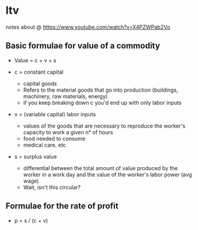 # ltv
notes about @ https://www.youtube.com/watch?v=X4PZWPab2Vo

## Basic formulae for value of a commodity

- Value = c + v + s

- c = constant capital
    - capital goods
    - Refers to the material goods that go into production (buildings, machinery, raw materials, energy)
    - if you keep breaking down c you'd end up with only labor inputs

- v = (variable capital) labor inputs
    - values of the goods that are necessary to reproduce the worker's capacity to work a given n° of hours
    - food needed to consume
    - medical care, etc

- s = surplus value
    - differential between the total amount of value produced by the worker in a work day and the value of the worker's labor power (avg wage)
    * Wait, isn't this circular?


## Formulae for the rate of profit

- p = s / (c + v)

